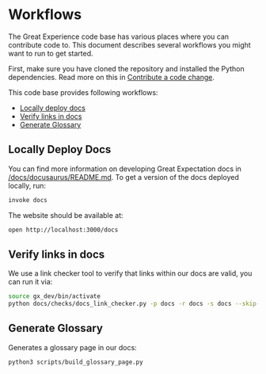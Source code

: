 # Workflows

The Great Experience code base has various places where you can contribute code to. This document describes several workflows you might want to run to get started.

First, make sure you have cloned the repository and installed the Python dependencies. Read more on this in [Contribute a code change](CONTRIBUTING_CODE.md).

This code base provides following workflows:

- [Locally deploy docs](#locally-deploy-docs)
- [Verify links in docs](#verify-links-in-docs)
- [Generate Glossary](#generate-glossary)

## Locally Deploy Docs

You can find more information on developing Great Expectation docs in [/docs/docusaurus/README.md](/docs/docusaurus/README.md). To get a version of the docs deployed locally, run:

```sh { name=docs background=false }
invoke docs
```

The website should be available at:

```sh
open http://localhost:3000/docs
```

## Verify links in docs

We use a link checker tool to verify that links within our docs are valid, you can run it via:

```sh { name=linkcheck }
source gx_dev/bin/activate
python docs/checks/docs_link_checker.py -p docs -r docs -s docs --skip-external
```

## Generate Glossary

Generates a glossary page in our docs:

```sh { name=glossary }
python3 scripts/build_glossary_page.py
```
